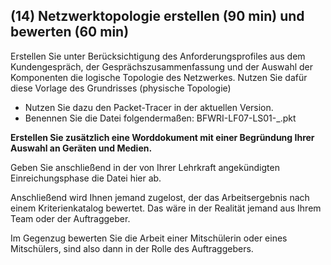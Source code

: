 <!--include-start-->
## (14) Netzwerktopologie erstellen (90 min) und bewerten (60 min)
Erstellen Sie unter Berücksichtigung des Anforderungsprofiles aus dem Kundengespräch, der Gesprächszusammenfassung und der Auswahl der Komponenten die logische Topologie des Netzwerkes. Nutzen Sie dafür diese Vorlage des Grundrisses (physische Topologie)

- Nutzen Sie dazu den Packet-Tracer in der aktuellen Version.
- Benennen Sie die Datei folgendermaßen: BFWRI-LF07-LS01-<Ihr Nachname>_<Ihr Vorname>.pkt

**Erstellen Sie zusätzlich eine Worddokument mit einer Begründung Ihrer Auswahl an Geräten und Medien.**

Geben Sie anschließend in der von Ihrer Lehrkraft angekündigten Einreichungsphase die Datei hier ab.

Anschließend wird Ihnen jemand zugelost, der das Arbeitsergebnis nach einem Kriterienkatalog bewertet. Das wäre in der Realität jemand aus Ihrem Team oder der Auftraggeber.

Im Gegenzug bewerten Sie die Arbeit einer Mitschülerin oder eines Mitschülers, sind also dann in der Rolle des Auftraggebers.




